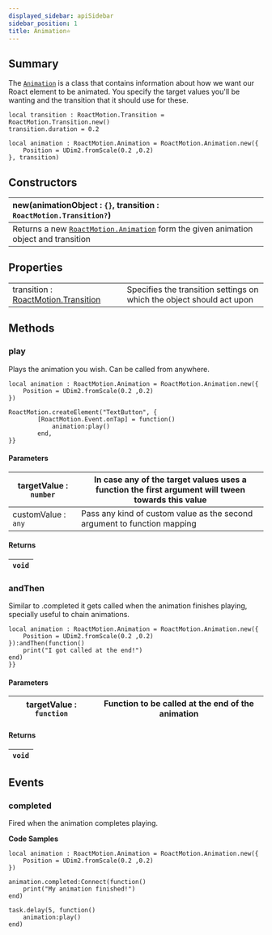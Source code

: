 ```yaml
---
displayed_sidebar: apiSidebar
sidebar_position: 1
title: Animation⭐
---
```


## Summary
The [``Animation``](Animation) is a class that contains information about how we want our Roact element to be animated. You specify the target values you'll be wanting and the transition that it should use for these.

```luau
local transition : RoactMotion.Transition = RoactMotion.Transition.new()
transition.duration = 0.2

local animation : RoactMotion.Animation = RoactMotion.Animation.new({
    Position = UDim2.fromScale(0.2 ,0.2)    
}, transition)
```

## Constructors

|new(animationObject : ``{}``, transition : ``RoactMotion.Transition?``)|
|:----|
|Returns a new [``RoactMotion.Animation``](Animation) form the given animation object and transition|

## Properties

|||
|:---|:---|
|transition : [RoactMotion.Transition](Transition)|Specifies the transition settings on which the object should act upon|

## Methods

### play
Plays the animation you wish. Can be called from anywhere.

```luau
local animation : RoactMotion.Animation = RoactMotion.Animation.new({
    Position = UDim2.fromScale(0.2 ,0.2)    
})

RoactMotion.createElement("TextButton", {
        [RoactMotion.Event.onTap] = function()
            animation:play()
        end,
}}
```
#### Parameters

targetValue : ``number`` | In case any of the target values uses a function the first argument will tween towards this value
-|-
customValue : ``any``  | Pass any kind of custom value as the second argument to function mapping
#### Returns
|``void`` |
|-|



### andThen
Similar to .completed it gets called when the animation finishes playing, specially useful to chain animations.

```luau
local animation : RoactMotion.Animation = RoactMotion.Animation.new({
    Position = UDim2.fromScale(0.2 ,0.2)    
}):andThen(function()
    print("I got called at the end!")
end)
}}
```
#### Parameters

targetValue : ``function`` | Function to be called at the end of the animation
-|-
#### Returns
|``void`` |
|-|




## Events

### completed

Fired when the animation completes playing.

**Code Samples**
```luau
local animation : RoactMotion.Animation = RoactMotion.Animation.new({
    Position = UDim2.fromScale(0.2 ,0.2)    
})

animation.completed:Connect(function()
    print("My animation finished!")
end)

task.delay(5, function()
    animation:play()
end)
```